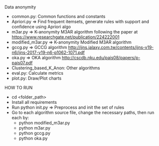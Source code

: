 Data anonymity
- common.py: Common functions and constants
- Apriori.py => Find frequent itemsets, generate rules with support and confidence using Apriori algo
- m3ar.py => K-anonymity M3AR algorithm following the paper at https://www.researchgate.net/publication/224222001
- modified_m3ar.py => K-anonymity Modified M3AR algorithm
- gccg.py => GCCG algorithm http://ijns.jalaxy.com.tw/contents/ijns-v19-n6/ijns-2017-v19-n6-p1062-1071.pdf
- oka.py => OKA algorithm http://cscdb.nku.edu/pais08/papers/p-pais07.pdf
- Clustering_based_K_Anon: Other algorithms
- eval.py: Calculate metrics
- plot.py: Draw/Plot charts


HOW TO RUN
- cd <folder_path>
- Install all requirements
- Run python init.py => Preprocess and init the set of rules
- Go to each algorithm source file, change the necessary paths, then run each by:
    + python modified_m3ar.py
    + python m3ar.py
    + python gccg.py
    + python oka.py
